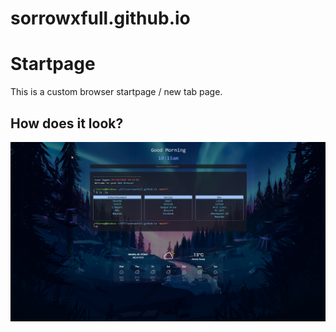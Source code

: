 # sorrowxfull.github.io

# Startpage

This is a custom browser startpage / new tab page.

## How does it look?

![Screenshot](docs/images/screenshot.png)
